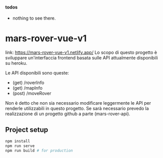 #### todos
- nothing to see there.

# mars-rover-vue-v1
link: https://mars-rover-vue-v1.netlify.app/
Lo scopo di questo progetto è sviluppare un'interfaccia frontend basata sulle API attualmente disponibili su heroku. 

Le API disponibili sono queste:
* (get) /roverInfo
* (get) /mapInfo
* (post) /moveRover

Non è detto che non sia necessario modificare leggermente le API per renderle utilizzabili in questo progetto.
Se sarà necessario prevedo la realizzazione di un progetto github a parte (mars-rover-api).


## Project setup
```sh
npm install
npm run serve
npm run build # for production
```

